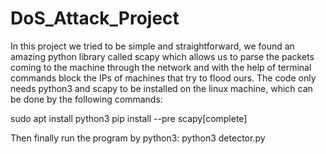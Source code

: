 # DoS_Attack_Project
In this project we tried to be simple and straightforward, we found an amazing python library called scapy which allows us to parse the packets coming to the machine through the network and with the help of terminal commands block the IPs of machines that try to flood ours.
The code only needs python3 and scapy to be installed on the linux machine, which can be done by the following commands:

sudo apt install python3
pip install --pre scapy[complete]

Then finally run the program by python3:
python3 detector.py

